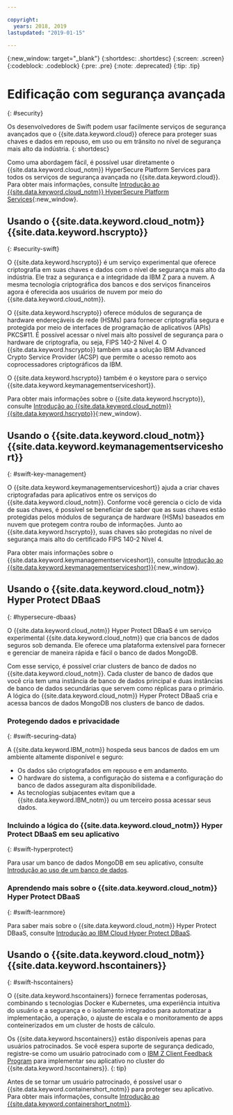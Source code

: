 ```yaml
---

copyright:
  years: 2018, 2019
lastupdated: "2019-01-15"

---
```


{:new_window: target="_blank"}
{:shortdesc: .shortdesc}
{:screen: .screen}
{:codeblock: .codeblock}
{:pre: .pre}
{:note: .deprecated}
{:tip: .tip} 

# Edificação com segurança avançada
{: #security}

Os desenvolvedores de Swift podem usar facilmente serviços de segurança avançados que o {{site.data.keyword.cloud}} oferece para proteger suas chaves e dados em repouso, em uso ou em trânsito no nível de segurança mais alto da indústria.
{: shortdesc}

Como uma abordagem fácil, é possível usar diretamente o {{site.data.keyword.cloud_notm}} HyperSecure Platform Services para todos os serviços de segurança avançada no {{site.data.keyword.cloud}}. Para obter mais informações, consulte [Introdução ao {{site.data.keyword.cloud_notm}} HyperSecure Platform Services](/docs/services/hypersecure-platform/index.html){:new_window}.

## Usando o  {{site.data.keyword.cloud_notm}}  {{site.data.keyword.hscrypto}}
{: #security-swift}

O {{site.data.keyword.hscrypto}} é um serviço experimental que oferece criptografia em suas chaves e dados com o nível de segurança mais alto da indústria. Ele traz a segurança e a integridade da IBM Z para a nuvem. A mesma tecnologia criptográfica dos bancos e dos serviços financeiros agora é oferecida aos usuários de nuvem por meio do {{site.data.keyword.cloud_notm}}.

O {{site.data.keyword.hscrypto}} oferece módulos de segurança de hardware endereçáveis de rede (HSMs) para fornecer criptografia segura e protegida por meio de interfaces de programação de aplicativos (APIs) PKCS#11. É possível acessar o nível mais alto possível de segurança para o hardware de criptografia, ou seja, FIPS 140-2 Nível 4. O {{site.data.keyword.hscrypto}} também usa a solução IBM Advanced Crypto Service Provider (ACSP) que permite o acesso remoto aos coprocessadores criptográficos da IBM.

O {{site.data.keyword.hscrypto}} também é o keystore para o serviço {{site.data.keyword.keymanagementserviceshort}}.

Para obter mais informações sobre o {{site.data.keyword.hscrypto}}, consulte [Introdução ao {{site.data.keyword.cloud_notm}} {{site.data.keyword.hscrypto}}](/docs/services/hs-crypto/index.html){:new_window}.

## Usando o {{site.data.keyword.cloud_notm}} {{site.data.keyword.keymanagementserviceshort}}
{: #swift-key-management}

O {{site.data.keyword.keymanagementserviceshort}} ajuda a criar chaves criptografadas para aplicativos entre os serviços do {{site.data.keyword.cloud_notm}}. Conforme você gerencia o ciclo de vida de suas chaves, é possível se beneficiar de saber que as suas chaves estão protegidas pelos módulos de segurança de hardware (HSMs) baseados em nuvem que protegem contra roubo de informações. Junto ao {{site.data.keyword.hscrypto}}, suas chaves são protegidas no nível de segurança mais alto do certificado FIPS 140-2 Nível 4.

Para obter mais informações sobre o {{site.data.keyword.keymanagementserviceshort}}, consulte [Introdução ao {{site.data.keyword.keymanagementserviceshort}}](/docs/services/keymgmt/index.html){:new_window}.

## Usando o  {{site.data.keyword.cloud_notm}}  Hyper Protect DBaaS
{: #hypersecure-dbaas}

O {{site.data.keyword.cloud_notm}} Hyper Protect DBaaS é um serviço experimental {{site.data.keyword.cloud_notm}} que cria bancos de dados seguros sob demanda. Ele oferece uma plataforma extensível para fornecer e gerenciar de maneira rápida e fácil o banco de dados MongoDB.

Com esse serviço, é possível criar clusters de banco de dados no {{site.data.keyword.cloud_notm}}. Cada cluster de banco de dados que você cria tem uma instância de banco de dados principal e duas instâncias de banco de dados secundárias que servem como réplicas para o primário. A lógica do {{site.data.keyword.cloud_notm}} Hyper Protect DBaaS cria e acessa bancos de dados MongoDB nos clusters de banco de dados.

### Protegendo dados e privacidade
{: #swift-securing-data}

A {{site.data.keyword.IBM_notm}} hospeda seus bancos de dados em um ambiente altamente disponível e seguro:
 * Os dados são criptografados em repouso e em andamento.
 * O hardware do sistema, a configuração do sistema e a configuração do banco de dados asseguram alta disponibilidade.
 * As tecnologias subjacentes evitam que a {{site.data.keyword.IBM_notm}} ou um terceiro possa acessar seus dados.

### Incluindo a lógica do {{site.data.keyword.cloud_notm}} Hyper Protect DBaaS em seu aplicativo
{: #swift-hyperprotect}

Para usar um banco de dados MongoDB em seu aplicativo, consulte
[Introdução ao uso de um banco de dados](/docs/hypersecure_dbaas/database-cluster.html).  

### Aprendendo mais sobre o  {{site.data.keyword.cloud_notm}}  Hyper Protect DBaaS
{: #swift-learnmore}

Para saber mais sobre o {{site.data.keyword.cloud_notm}} Hyper Protect DBaaS, consulte [Introdução ao IBM Cloud Hyper Protect DBaaS](/docs/services/hyper-protect-dbaas/index.html).

## Usando o {{site.data.keyword.cloud_notm}} {{site.data.keyword.hscontainers}}
{: #swift-hscontainers}

O {{site.data.keyword.hscontainers}} fornece ferramentas poderosas, combinando s tecnologias Docker e Kubernetes, uma experiência intuitiva do usuário e a segurança e o isolamento integrados para automatizar a implementação, a operação, o ajuste de escala e o monitoramento de apps conteinerizados em um cluster de hosts de cálculo.

Os {{site.data.keyword.hscontainers}} estão disponíveis apenas para usuários patrocinados. Se você espera suporte de segurança dedicado, registre-se como um usuário patrocinado com o [IBM Z Client Feedback Program](https://www-01.ibm.com/marketing/iwm/iwmdocs/web/cc/earlyprograms/zcustomer.shtml) para implementar seu aplicativo no cluster do {{site.data.keyword.hscontainers}}.
{: tip}

Antes de se tornar um usuário patrocinado, é possível usar o {{site.data.keyword.containershort_notm}} para proteger seu aplicativo. Para obter mais informações, consulte
[Introdução ao {{site.data.keyword.containershort_notm}}](/docs/containers/container_index.html).
